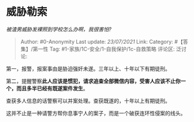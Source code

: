 # 威胁勒索
*被渣男威胁发裸照到学校怎么办啊，我很害怕?*

> Author: #0-Anonymity
> Last update: *23/07/2021*
> Link:
> Category: #【答集】/第一性
> Tag: #1-家族/1C-安全/1-自我保护/1c-自救策略
> 评论区:
> 泛讨论:

第一，报警，报案事由是胁迫强奸未遂。三年以上、十年以下有期徒刑。

第二，提醒警察**此人应该是惯犯，请求追查全部微信内容，受害人应该不止你一个，而且多半已经有既遂案件发生**。

查获多人信息的话警察可以并案处理。查获既遂的，十年以上有期徒刑。

这并不止是一种请警方帮你息事宁人的案子，而是一个破获连环性侵案的线头。
